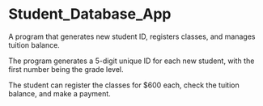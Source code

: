 # Student_Database_App

A program that generates new student ID, registers classes, and manages tuition balance.



The program generates a 5-digit unique ID for each new student, with the first number being the grade level.



The student can register the classes for $600 each, check the tuition balance, and make a payment.
